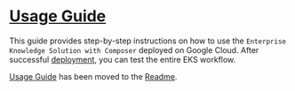 # [Usage Guide](../../README.md#usage-guide)

This guide provides step-by-step instructions on how to use the `Enterprise Knowledge Solution with Composer` deployed on Google Cloud.
After successful [deployment](../../README.md#deployment-guide), you can test the entire EKS workflow.

[Usage Guide](../../README.md#usage-guide) has been moved to the [Readme](../../README.md#usage-guide).

